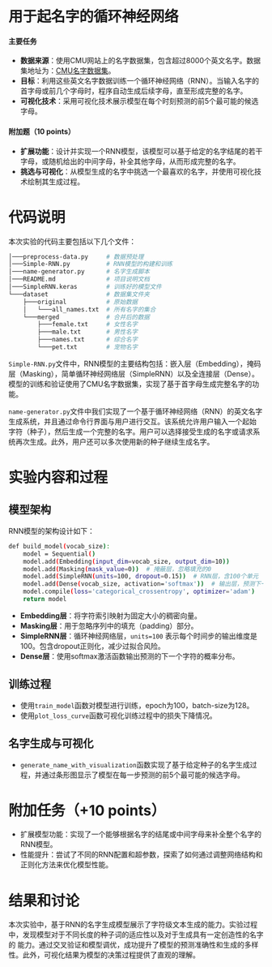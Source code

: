 # 用于起名字的循环神经网络

#### 主要任务
- **数据来源**：使用CMU网站上的名字数据集，包含超过8000个英文名字。数据集地址为：[CMU名字数据集](https://www.cs.cmu.edu/afs/cs/project/ai-repository/ai/areas/nlp/corpora/names/)。
- **目标**：利用这些英文名字数据训练一个循环神经网络（RNN）。当输入名字的首字母或前几个字母时，程序自动生成后续字母，直至形成完整的名字。
- **可视化技术**：采用可视化技术展示模型在每个时刻预测的前5个最可能的候选字母。

#### 附加题（10 points）
- **扩展功能**：设计并实现一个RNN模型，该模型可以基于给定的名字结尾的若干字母，或随机给出的中间字母，补全其他字母，从而形成完整的名字。
- **挑选与可视化**：从模型生成的名字中挑选一个最喜欢的名字，并使用可视化技术绘制其生成过程。

# 代码说明

本次实验的代码主要包括以下几个文件：
```bash
│───preprocess-data.py     # 数据预处理
│───Simple-RNN.py          # RNN模型的构建和训练
│───name-generator.py      # 名字生成脚本
│───README.md              # 项目说明文档
│───SimpleRNN.keras        # 训练好的模型文件
└───dataset                # 数据集文件夹
    ├───original           # 原始数据
    │   └───all_names.txt  # 所有名字的集合
    └───merged             # 合并后的数据
        ├───female.txt     # 女性名字
        ├───male.txt       # 男性名字
        ├───names.txt      # 综合名字
        └───pet.txt        # 宠物名字
```
`Simple-RNN.py`文件中，RNN模型的主要结构包括：嵌入层（Embedding），掩码层（Masking），简单循环神经网络层（SimpleRNN）以及全连接层（Dense）。
模型的训练和验证使用了CMU名字数据集，实现了基于首字母生成完整名字的功能。


`name-generator.py`文件中我们实现了一个基于循环神经网络（RNN）的英文名字生成系统，并且通过命令行界面与用户进行交互。该系统允许用户输入一个起始
字符（种子），然后生成一个完整的名字。用户可以选择接受生成的名字或请求系统再次生成。此外，用户还可以多次使用新的种子继续生成名字。

# 实验内容和过程
## 模型架构
RNN模型的架构设计如下：

```bash
def build_model(vocab_size):
    model = Sequential()
    model.add(Embedding(input_dim=vocab_size, output_dim=10))
    model.add(Masking(mask_value=0))  # 掩蔽层，忽略填充的0
    model.add(SimpleRNN(units=100, dropout=0.15))  # RNN层，含100个单元
    model.add(Dense(vocab_size, activation='softmax'))  # 输出层，预测下一个字符
    model.compile(loss='categorical_crossentropy', optimizer='adam')
    return model
```

- **Embedding层**：将字符索引映射为固定大小的稠密向量。
- **Masking层**：用于忽略序列中的填充（padding）部分。
- **SimpleRNN层**：循环神经网络层，`units=100` 表示每个时间步的输出维度是100。包含dropout正则化，减少过拟合风险。
- **Dense层**：使用softmax激活函数输出预测的下一个字符的概率分布。

## 训练过程
- 使用`train_model`函数对模型进行训练，epoch为100，batch-size为128。
- 使用`plot_loss_curve`函数可视化训练过程中的损失下降情况。

## 名字生成与可视化
- `generate_name_with_visualization`函数实现了基于给定种子的名字生成过程，并通过条形图显示了模型在每一步预测的前5个最可能的候选字母。

# 附加任务（+10 points）
- 扩展模型功能：实现了一个能够根据名字的结尾或中间字母来补全整个名字的RNN模型。
- 性能提升：尝试了不同的RNN配置和超参数，探索了如何通过调整网络结构和正则化方法来优化模型性能。

# 结果和讨论
本次实验中，基于RNN的名字生成模型展示了字符级文本生成的能力。实验过程中，发现模型对于不同长度的种子词的适应性以及对于生成具有一定创造性的名字的
能力。通过交叉验证和模型调优，成功提升了模型的预测准确性和生成的多样性。此外，可视化结果为模型的决策过程提供了直观的理解。